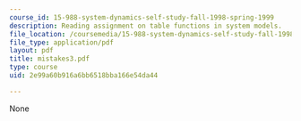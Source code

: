 ```yaml
---
course_id: 15-988-system-dynamics-self-study-fall-1998-spring-1999
description: Reading assignment on table functions in system models.
file_location: /coursemedia/15-988-system-dynamics-self-study-fall-1998-spring-1999/2e99a60b916a6bb6518bba166e54da44_mistakes3.pdf
file_type: application/pdf
layout: pdf
title: mistakes3.pdf
type: course
uid: 2e99a60b916a6bb6518bba166e54da44

---
```

None